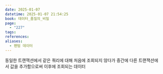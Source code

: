 ```yaml
---
date: 2025-01-07
datetime: 2025-01-07 21:54:25
book: 데이터_품질의_비밀
page:
  - "227"
tags: 
references: 
aliases:
  - 팬텀 데이터
---
```

동일한 트랜잭션에서 같은 쿼리에 대해 처음에 조회되지 않다가
중간에 다른 트랜잭션에서 값을 추가함으로써 이후에 조회되는 데이터
